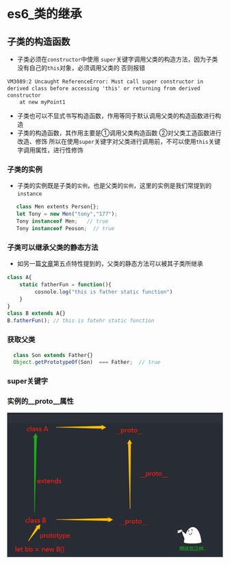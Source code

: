 # es6_类的继承

## 子类的构造函数
* 子类必须在`constructor`中使用 `super`关键字调用父类的构造方法，因为子类没有自己的`this`对象，必须调用父类的
否则报错
```error
VM3089:2 Uncaught ReferenceError: Must call super constructor in derived class before accessing 'this' or returning from derived constructor
    at new myPoint1 
```
* 子类也可以不显式书写构造函数，作用等同于默认调用父类的构造函数进行构造
* 子类的构造函数，其作用主要是①调用父类构造函数 ②对父类工造函数进行改造、修饰
所以在使用`super`关键字对父类进行调用前，不可以使用`this`关键字调用属性，进行性修饰

### 子类的实例
* 子类的实例既是子类的`实例`，也是父类的`实例`，这里的实例是我们常提到的`instance`
```js
   class Men extents Person{};
   let Tony = new Men("tony","177");
   Tony instanceof Men;   // true 
   Tony instanceof Peoson;  // true
```
### 子类可以继承父类的静态方法
* 如另一篇[文章](https://github.com/HXWfromDJTU/blog/blob/master/es6_class.md)第五点特性提到的，父类的静态方法可以被其子类所继承
```js
class A{
    static fatherFun = function(){
         cosnole.log("this is father static function")
    }
}
class B extends A{}
B.fatherFun(); // this is fatehr static function
```
### 获取父类
```js
  class Son extends Father{}
  Object.getPrototypeOf(Son)  === Father;  // true
```
### super关键字
### 实例的__proto__属性
![图片](../blog_assets/prototype.png)
